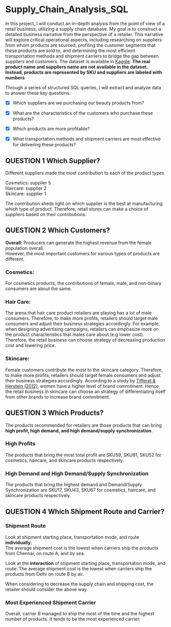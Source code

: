 # Supply_Chain_Analysis_SQL  
In this project, I will conduct an in-depth analysis from the point of view of a retail business, utilizing a supply chain database. My goal is to construct a detailed business narrative from the perspective of a retailer. This narrative will explore critical operational aspects, including researching on suppliers from whom products are sourced, profiling the customer segments that these products are sold to, and determining the most efficient transportation methods and shipment carriers to bridge the gap between suppliers and customers. The dataset is available in [Kaggle](https://www.kaggle.com/datasets/harshsingh2209/supply-chain-analysis). **The real product name and suppliers name are not available in the dataset. Instead, products are represented by SKU and suppliers are labeled with numbers**

Through a series of structured SQL queries, I will extract and analyze data to answer these key questions:  
- [x] Which suppliers are we purchasing our beauty products from?  
- [x] What are the characteristics of the customers who purchase these products?  
- [x] Which products are more profitable?  
- [x] What transportation methods and shipment carriers are most effective for delivering these products?  


## QUESTION 1 Which Supplier?  
Different suppliers made the most contribution to each of the product types  

Cosmetics: supplier 5  
Haircare: supplier 2  
Skincare: supplier 1  

The contribution sheds light on which supplier is the best at manufacturing which type of product. Therefore, retail stores can make a choice of suppliers based on their contributions.  


## QUESTION 2 Which Customers?
**Overall:**
Producers can generate the highest revenue from the female population overall.  
However, the most important customers for various types of products are different.

### Cosmetics:  
For cosmetics products, the contributions of female, male, and non-binary consumers are about the same.

### Hair Care:   
The arena that hair care product retailers are playing has a lot of male consumers. Therefore, to make more profits, retailers should target male consumers and adjust their business strategies accordingly. For example, when designing advertising campaigns, retailers can emphasize more on the product characteristics that males care about (e.g lower cost). Therefore, the retail business can choose strategy of decreasing production cost and lowering price.

### Skincare:  
Female customers contribute the most to the skincare category. Therefore, to make more profits, retailers should target female consumers and adjust their business strategies accordingly. According to a study by [Tifferet & Herstein (2012)](https://www.emerald.com/insight/content/doi/10.1108/10610421211228793/full/html
), women have a higher level of brand commitment. Hence, the retail business in skincare can choose an strategy of differentiating itself from other brands to increase brand commitment.


## QUESTION 3 Which Products?  
The products recommended for retailers are those products that can bring **high profit, high demand, and high demand/supply synchronization**.

### High Profits  
The products that bring the most total profit are SKU59, SKU81, SKU52 for cosmetics, haircare, and skincare products respectively.

### High Demand and High Demand/Supply Synchronization  
The products that bring the highest demand and Demand/Supply Synchronization are SKU17, SKU43, SKU67 for cosmetics, haircare, and skincare products respectively.  


## QUESTION 4 Which Shipment Route and Carrier?  

### Shipment Route
Look at shipment starting place, transportation mode, and route **individually**:  
The average shipment cost is the lowest when carriers ship the products from Chennai, on route A, and by sea.

Look at the **interaction** of shipment starting place, transportation mode, and route:
The average shipment cost is the lowest when carriers ship the products from Delhi on route B by air.

When considering to decrease the supply chain and shipping cost, the retailer should consider the above way.

### Most Experienced Shipment Carrier
Overall, carrier B managed to ship the most of the time and the highest number of products. It tends to be the most experienced carrier.




